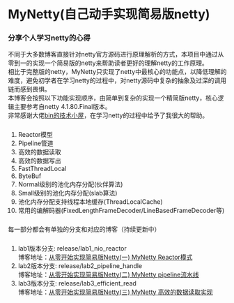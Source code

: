 # MyNetty(自己动手实现简易版netty)
### 分享个人学习netty的心得
不同于大多数博客直接针对netty官方源码进行原理解析的方式，本项目中通过从零到一的实现一个简易版的netty来帮助读者更好的理解netty的工作原理。  
相比于完整版的netty，MyNetty只实现了netty中最核心的功能点，以降低理解的难度，避免初学者在学习netty的过程中，对netty源码中复杂的抽象及过深的调用链而感到畏惧。  
本博客会按照以下功能实现顺序，由简单到复杂的实现一个精简版netty，核心逻辑主要参考自netty 4.1.80.Final版本。  
非常感谢大佬[bin的技术小屋](https://home.cnblogs.com/u/binlovetech)，在学习netty的过程中给予了我很大的帮助。  
#####
1. Reactor模型
2. Pipeline管道
3. 高效的数据读取
4. 高效的数据写出
5. FastThreadLocal
6. ByteBuf
7. Normal级别的池化内存分配(伙伴算法)
8. Small级别的池化内存分配(slab算法)
9. 池化内存分配支持线程本地缓存(ThreadLocalCache)
10. 常用的编解码器(FixedLengthFrameDecoder/LineBasedFrameDecoder等)
#####
每一部分都会有单独的分支和对应的博客（持续更新中）
#####
1. lab1版本分支:  release/lab1_nio_reactor   
   博客地址：[从零开始实现简易版Netty(一) MyNetty Reactor模式](https://www.cnblogs.com/xiaoxiongcanguan/p/18939320)
2. lab2版本分支:  release/lab2_pipeline_handle  
   博客地址：[从零开始实现简易版Netty(二) MyNetty pipeline流水线](https://www.cnblogs.com/xiaoxiongcanguan/p/18964326)
3. lab3版本分支:  release/lab3_efficient_read  
   博客地址：[从零开始实现简易版Netty(三) MyNetty 高效的数据读取实现](https://www.cnblogs.com/xiaoxiongcanguan/p/18979699)


